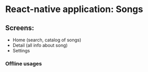 # React-native application: Songs

## Screens:
* Home (search, catalog of songs)
* Detail (all info about song)
* Settings

### Offline usages